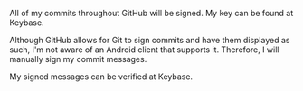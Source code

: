 All of my commits throughout GitHub will be signed. My key can be found at Keybase.

Although GitHub allows for Git to sign commits and have them displayed as such, I'm not aware of an Android client that supports it. Therefore, I will manually sign my commit messages.

My signed messages can be verified at Keybase.